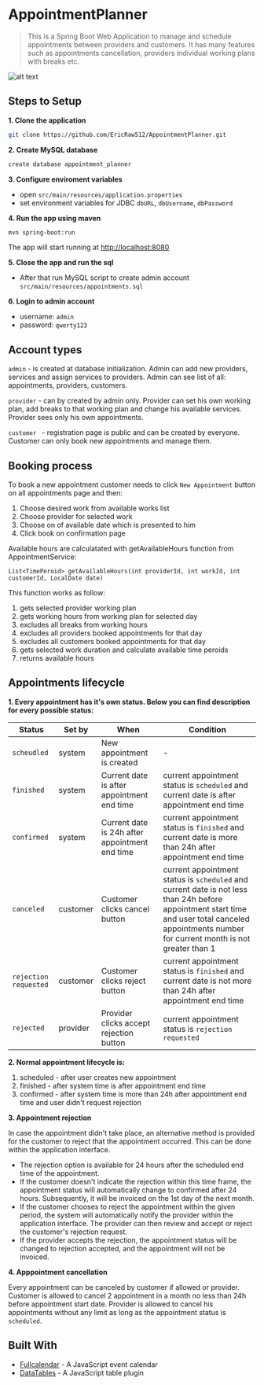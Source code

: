 # AppointmentPlanner

>This is a Spring Boot Web Application to manage and schedule appointments between providers and customers. It has many features such as appointments cancellation, providers individual working plans with breaks etc.

![alt text](https://github.com/EricRaw512/image/blob/main/home.png?raw=true)

## Steps to Setup

**1. Clone the application**

```bash
git clone https://github.com/EricRaw512/AppointmentPlanner.git
```

**2. Create MySQL database**

```bash
create database appointment_planner
```

**3. Configure enviroment variables**

+ open `src/main/resources/application.properties`
+ set environment variables for JDBC `dbURL`, `dbUsername`, `dbPassword`

**4. Run the app using maven**

```bash
mvn spring-boot:run
```

The app will start running at <http://localhost:8080>

**5. Close the app and run the sql**

- After that run MySQL script to create admin account `src/main/resources/appointments.sql`

**6. Login to admin account**

+ username: `admin`
+ password: `qwerty123`


## Account types 

`admin` -  is created at database initialization. Admin can add new providers,  services and assign services to providers. Admin can see list of all: appointments, providers, customers.

`provider` - can by created by admin only. Provider can set his own working plan, add breaks to that working plan and change his available services. Provider sees only his own appointments.

`customer ` - registration page is public and can be created by everyone. Customer can only book new appointments and manage them.

## Booking process

To book a new appointment customer needs to click `New Appointment` button on all appointments page and then:

1. Choose desired work from available works list
2. Choose provider for selected work
3. Choose on of available date which is presented to him
4. Click book on confirmation page

Available hours are calculatated with getAvailableHours function from AppointmentService:

`List<TimePeroid> getAvailableHours(int providerId, int workId, int customerId, LocalDate date)`

This function works as follow:

1. gets selected provider working plan
2. gets working hours from working plan for selected day 
3. excludes all breaks from working hours
4. excludes all providers booked appointments for that day
5. excludes all customers booked appointments for that day
6. gets selected work duration and calculate available time peroids 
7. returns available hours

## Appointments lifecycle

**1. Every appointment has it's own status. Below you can find description for every possible status:**

| Status                | Set by   | When                                           | Condition                                                    |
| --------------------- | -------- | ---------------------------------------------- | ------------------------------------------------------------ |
| `scheudled`           | system   | New appointment is created                     | -                                                            |
| `finished`            | system   | Current date is after appointment end time     | current appointment status is `scheduled` and current date is after appointment end time |
| `confirmed`           | system   | Current date is 24h after appointment end time | current appointment status is `finished` and current date is more than 24h after appointment end time |
| `canceled`            | customer | Customer clicks cancel button                  | current appointment status is `scheduled` and current date is not less than 24h before appointment start time and user total canceled appointments number for current month is not greater than 1 |
| `rejection requested` | customer | Customer clicks reject button                  | current appointment status is `finished` and current date is not more than 24h after appointment end time |
| `rejected`            | provider | Provider clicks accept rejection button        | current appointment status is `rejection requested`          |

**2. Normal appointment lifecycle is:**

1. scheduled - after user creates new appointment
2. finished - after system time is after appointment end time
3. confirmed - after system time is more than 24h after appointment end time and user didn't request rejection

**3. Appointment rejection**

In case the appointment didn't take place, an alternative method is provided for the customer to reject that the appointment occurred. This can be done within the application interface.

- The rejection option is available for 24 hours after the scheduled end time of the appointment.
- If the customer doesn't indicate the rejection within this time frame, the appointment status will automatically change to confirmed after 24 hours. Subsequently, it will be invoiced on the 1st day of the next month.
- If the customer chooses to reject the appointment within the given period, the system will automatically notify the provider within the application interface. The provider can then review and accept or reject the customer's rejection request.
- If the provider accepts the rejection, the appointment status will be changed to rejection accepted, and the appointment will not be invoiced.

**4. Apppointment cancellation**

Every appointment can be canceled by customer if allowed or provider. Customer is allowed to cancel 2 appointment in a month no less than 24h before appointment start date. Provider is allowed to cancel his appointments without any limit as long as the appointment status is `scheduled`. 

## Built With

* [Fullcalendar](https://fullcalendar.io/) - A JavaScript event calendar
* [DataTables](https://datatables.net/) - A JavaScript table plugin

